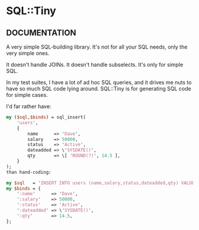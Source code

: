 # SQL::Tiny

## DOCUMENTATION
A very simple SQL-building library. It's not for all your SQL needs, only the very simple ones.

It doesn't handle JOINs. It doesn't handle subselects. It's only for simple SQL.

In my test suites, I have a lot of ad hoc SQL queries, and it drives me nuts to have so much SQL code lying around. SQL::Tiny is for generating SQL code for simple cases.

I'd far rather have:

```perl
my ($sql,$binds) = sql_insert(
    'users',
    {
        name      => 'Dave',
        salary    => 50000,
        status    => 'Active',
        dateadded => \'SYSDATE()',
        qty       => \[ 'ROUND(?)', 14.5 ],
    }
);
than hand-coding:

my $sql   = 'INSERT INTO users (name,salary,status,dateadded,qty) VALUES (:name,:status,:salary,SYSDATE(),ROUND(:qty))';
my $binds = {
    ':name'      => 'Dave',
    ':salary'    => 50000,
    ':status'    => 'Active',
    ':dateadded' => \'SYSDATE()',
    ':qty'       => 14.5,
};
```


